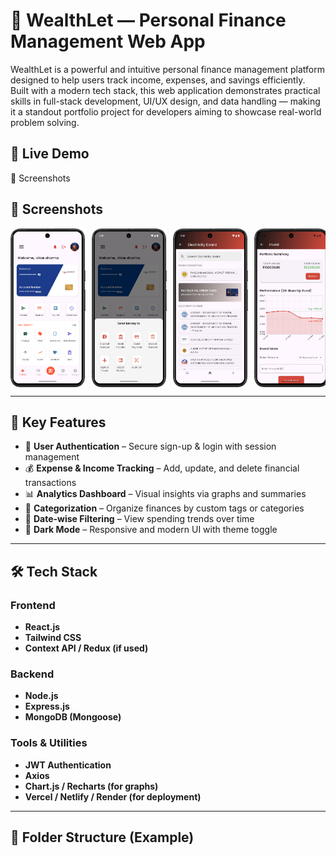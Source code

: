 # 💼 WealthLet — Personal Finance Management Web App

WealthLet is a powerful and intuitive personal finance management platform designed to help users track income, expenses, and savings efficiently. Built with a modern tech stack, this web application demonstrates practical skills in full-stack development, UI/UX design, and data handling — making it a standout portfolio project for developers aiming to showcase real-world problem solving.

## 🚀 Live Demo

📸 Screenshots

## 📸 Screenshots

<div style="display: flex; flex-wrap: nowrap; overflow-x: auto; gap: 10px;">
  <img src="ScreenShots/DashboardMain.png" width="120" alt="Dashboard Overview" />
  <img src="ScreenShots/Opitions.png" width="120" alt="Crypto Trading" />
  <img src="ScreenShots/ElectricBoard.png" width="120" alt="Money Transfer" />
  <img src="ScreenShots/Invest.png" width="120" alt="Biometric Login" />
  <img src="ScreenShots/Offers.png" width="120" alt="Money Transfer" />
  <img src="ScreenShots/Opitions.png" width="120" alt="Money Transfer" />
  <img src="ScreenShots/Savings.png" width="120" alt="Money Transfer" />
  <img src="ScreenShots/TravelDash.png" width="120" alt="Money Transfer" />
  <img src="ScreenShots/TravelWelcomScreen.png" width="120" alt="Money Transfer" />
  <img src="ScreenShots/electric.png" width="120" alt="Money Transfer" />
</div>

---

## 🧩 Key Features

- 🔐 **User Authentication** – Secure sign-up & login with session management
- 💰 **Expense & Income Tracking** – Add, update, and delete financial transactions
- 📊 **Analytics Dashboard** – Visual insights via graphs and summaries
- 📂 **Categorization** – Organize finances by custom tags or categories
- 📆 **Date-wise Filtering** – View spending trends over time
- 🌙 **Dark Mode** – Responsive and modern UI with theme toggle

---

## 🛠️ Tech Stack

### Frontend
- **React.js**
- **Tailwind CSS**
- **Context API / Redux (if used)**

### Backend
- **Node.js**
- **Express.js**
- **MongoDB (Mongoose)**

### Tools & Utilities
- **JWT Authentication**
- **Axios**
- **Chart.js / Recharts (for graphs)**
- **Vercel / Netlify / Render (for deployment)**

---

## 📁 Folder Structure (Example)
